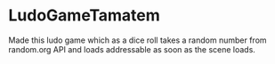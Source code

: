 # LudoGameTamatem
Made this ludo game which as a dice roll takes a random number from random.org API and loads addressable as soon as the scene loads.
